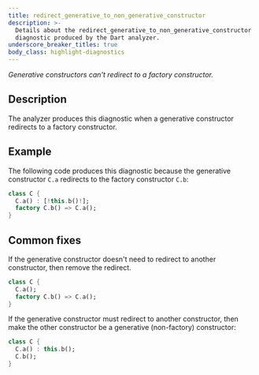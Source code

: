 ```yaml
---
title: redirect_generative_to_non_generative_constructor
description: >-
  Details about the redirect_generative_to_non_generative_constructor
  diagnostic produced by the Dart analyzer.
underscore_breaker_titles: true
body_class: highlight-diagnostics
---
```


_Generative constructors can't redirect to a factory constructor._

## Description

The analyzer produces this diagnostic when a generative constructor
redirects to a factory constructor.

## Example

The following code produces this diagnostic because the generative
constructor `C.a` redirects to the factory constructor `C.b`:

```dart
class C {
  C.a() : [!this.b()!];
  factory C.b() => C.a();
}
```

## Common fixes

If the generative constructor doesn't need to redirect to another
constructor, then remove the redirect.

```dart
class C {
  C.a();
  factory C.b() => C.a();
}
```

If the generative constructor must redirect to another constructor, then
make the other constructor be a generative (non-factory) constructor:

```dart
class C {
  C.a() : this.b();
  C.b();
}
```

